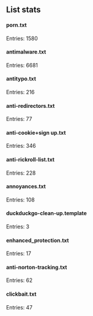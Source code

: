 ## List stats
#### porn.txt
Entries: 1580 <br> 
#### antimalware.txt
Entries: 6681 <br> 
#### antitypo.txt
Entries: 216 <br> 
#### anti-redirectors.txt
Entries: 77 <br> 
#### anti-cookie+sign up.txt
Entries: 346 <br> 
#### anti-rickroll-list.txt
Entries: 228 <br> 
#### annoyances.txt
Entries: 108 <br> 
#### duckduckgo-clean-up.template
Entries: 3 <br> 
#### enhanced_protection.txt
Entries: 17 <br> 
#### anti-norton-tracking.txt
Entries: 62 <br> 
#### clickbait.txt
Entries: 47 <br> 
